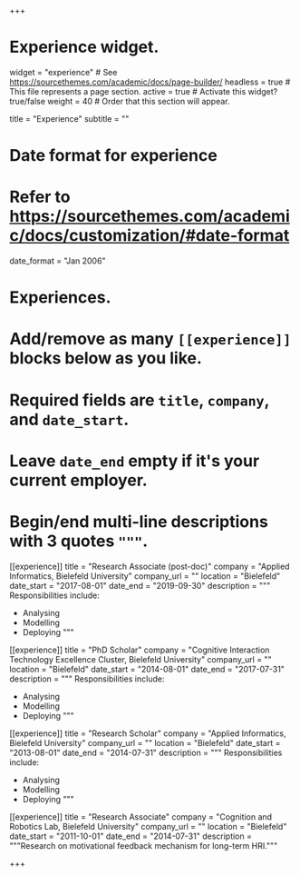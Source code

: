 +++
# Experience widget.
widget = "experience"  # See https://sourcethemes.com/academic/docs/page-builder/
headless = true  # This file represents a page section.
active = true  # Activate this widget? true/false
weight = 40  # Order that this section will appear.

title = "Experience"
subtitle = ""

# Date format for experience
#   Refer to https://sourcethemes.com/academic/docs/customization/#date-format
date_format = "Jan 2006"

# Experiences.
#   Add/remove as many `[[experience]]` blocks below as you like.
#   Required fields are `title`, `company`, and `date_start`.
#   Leave `date_end` empty if it's your current employer.
#   Begin/end multi-line descriptions with 3 quotes `"""`.


[[experience]]
  title = "Research Associate (post-doc)"
  company = "Applied Informatics, Bielefeld University"
  company_url = ""
  location = "Bielefeld"
  date_start = "2017-08-01"
  date_end = "2019-09-30"
  description = """
  Responsibilities include:
  
  * Analysing
  * Modelling
  * Deploying
  """


[[experience]]
  title = "PhD Scholar"
  company = "Cognitive Interaction Technology Excellence Cluster, Bielefeld University"
  company_url = ""
  location = "Bielefeld"
  date_start = "2014-08-01"
  date_end = "2017-07-31"
  description = """
  Responsibilities include:
  
  * Analysing
  * Modelling
  * Deploying
  """

[[experience]]
  title = "Research Scholar"
  company = "Applied Informatics, Bielefeld University"
  company_url = ""
  location = "Bielefeld"
  date_start = "2013-08-01"
  date_end = "2014-07-31"
  description = """
  Responsibilities include:
  
  * Analysing
  * Modelling
  * Deploying
  """

[[experience]]
  title = "Research Associate"
  company = "Cognition and Robotics Lab, Bielefeld University"
  company_url = ""
  location = "Bielefeld"
  date_start = "2011-10-01"
  date_end = "2014-07-31"
  description = """Research on motivational feedback mechanism for long-term HRI."""

+++
